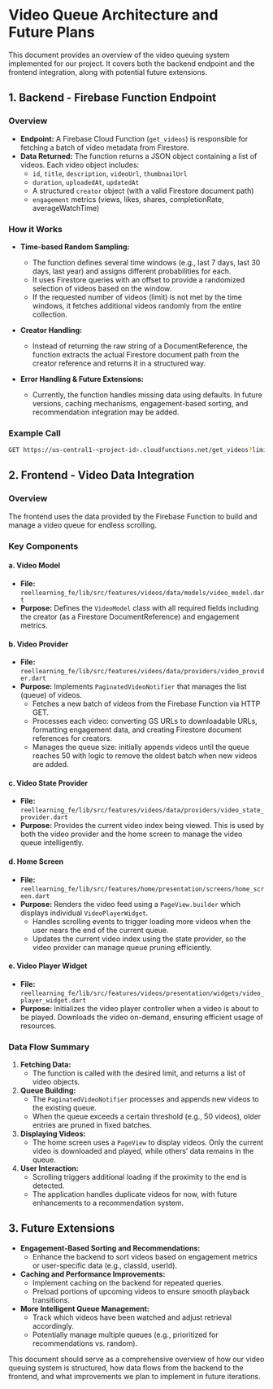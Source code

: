 # Video Queue Architecture and Future Plans

This document provides an overview of the video queuing system implemented for our project. It covers both the backend endpoint and the frontend integration, along with potential future extensions.

## 1. Backend - Firebase Function Endpoint

### Overview
- **Endpoint:** A Firebase Cloud Function (`get_videos`) is responsible for fetching a batch of video metadata from Firestore.
- **Data Returned:** The function returns a JSON object containing a list of videos. Each video object includes:
  - `id`, `title`, `description`, `videoUrl`, `thumbnailUrl`
  - `duration`, `uploadedAt`, `updatedAt`
  - A structured `creator` object (with a valid Firestore document path)
  - `engagement` metrics (views, likes, shares, completionRate, averageWatchTime)

### How it Works
- **Time-based Random Sampling:**
  - The function defines several time windows (e.g., last 7 days, last 30 days, last year) and assigns different probabilities for each.
  - It uses Firestore queries with an offset to provide a randomized selection of videos based on the window.
  - If the requested number of videos (limit) is not met by the time windows, it fetches additional videos randomly from the entire collection.

- **Creator Handling:**
  - Instead of returning the raw string of a DocumentReference, the function extracts the actual Firestore document path from the creator reference and returns it in a structured way.

- **Error Handling & Future Extensions:**
  - Currently, the function handles missing data using defaults. In future versions, caching mechanisms, engagement-based sorting, and recommendation integration may be added.

### Example Call
```bash
GET https://us-central1-<project-id>.cloudfunctions.net/get_videos?limit=5
```

## 2. Frontend - Video Data Integration

### Overview
The frontend uses the data provided by the Firebase Function to build and manage a video queue for endless scrolling.

### Key Components

#### a. Video Model
- **File:** `reellearning_fe/lib/src/features/videos/data/models/video_model.dart`
- **Purpose:** Defines the `VideoModel` class with all required fields including the creator (as a Firestore DocumentReference) and engagement metrics.

#### b. Video Provider
- **File:** `reellearning_fe/lib/src/features/videos/data/providers/video_provider.dart`
- **Purpose:** Implements `PaginatedVideoNotifier` that manages the list (queue) of videos.
  - Fetches a new batch of videos from the Firebase Function via HTTP GET.
  - Processes each video: converting GS URLs to downloadable URLs, formatting engagement data, and creating Firestore document references for creators.
  - Manages the queue size: initially appends videos until the queue reaches 50 with logic to remove the oldest batch when new videos are added.

#### c. Video State Provider
- **File:** `reellearning_fe/lib/src/features/videos/data/providers/video_state_provider.dart`
- **Purpose:** Provides the current video index being viewed. This is used by both the video provider and the home screen to manage the video queue intelligently.

#### d. Home Screen
- **File:** `reellearning_fe/lib/src/features/home/presentation/screens/home_screen.dart`
- **Purpose:** Renders the video feed using a `PageView.builder` which displays individual `VideoPlayerWidget`.
  - Handles scrolling events to trigger loading more videos when the user nears the end of the current queue.
  - Updates the current video index using the state provider, so the video provider can manage queue pruning efficiently.

#### e. Video Player Widget
- **File:** `reellearning_fe/lib/src/features/videos/presentation/widgets/video_player_widget.dart`
- **Purpose:** Initializes the video player controller when a video is about to be played. Downloads the video on-demand, ensuring efficient usage of resources.

### Data Flow Summary
1. **Fetching Data:**
   - The function is called with the desired limit, and returns a list of video objects.
2. **Queue Building:**
   - The `PaginatedVideoNotifier` processes and appends new videos to the existing queue.
   - When the queue exceeds a certain threshold (e.g., 50 videos), older entries are pruned in fixed batches.
3. **Displaying Videos:**
   - The home screen uses a `PageView` to display videos. Only the current video is downloaded and played, while others’ data remains in the queue.
4. **User Interaction:**
   - Scrolling triggers additional loading if the proximity to the end is detected.
   - The application handles duplicate videos for now, with future enhancements to a recommendation system.

## 3. Future Extensions

- **Engagement-Based Sorting and Recommendations:**
  - Enhance the backend to sort videos based on engagement metrics or user-specific data (e.g., classId, userId).
- **Caching and Performance Improvements:**
  - Implement caching on the backend for repeated queries.
  - Preload portions of upcoming videos to ensure smooth playback transitions.
- **More Intelligent Queue Management:**
  - Track which videos have been watched and adjust retrieval accordingly.
  - Potentially manage multiple queues (e.g., prioritized for recommendations vs. random).

This document should serve as a comprehensive overview of how our video queuing system is structured, how data flows from the backend to the frontend, and what improvements we plan to implement in future iterations.
